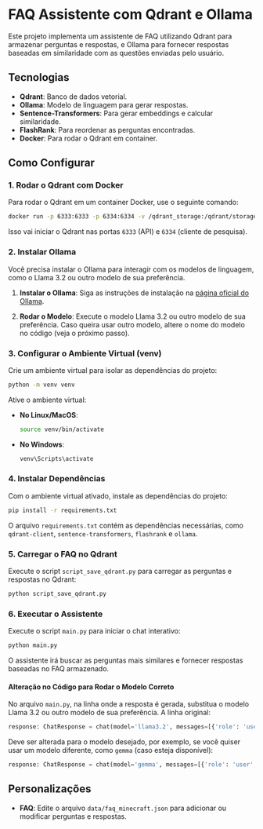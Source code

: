 # FAQ Assistente com Qdrant e Ollama

Este projeto implementa um assistente de FAQ utilizando Qdrant para armazenar perguntas e respostas, e Ollama para fornecer respostas baseadas em similaridade com as questões enviadas pelo usuário.

## Tecnologias

- **Qdrant**: Banco de dados vetorial.
- **Ollama**: Modelo de linguagem para gerar respostas.
- **Sentence-Transformers**: Para gerar embeddings e calcular similaridade.
- **FlashRank**: Para reordenar as perguntas encontradas.
- **Docker**: Para rodar o Qdrant em container.

## Como Configurar

### 1. Rodar o Qdrant com Docker

Para rodar o Qdrant em um container Docker, use o seguinte comando:

```bash
docker run -p 6333:6333 -p 6334:6334 -v /qdrant_storage:/qdrant/storage:z qdrant/qdrant
```

Isso vai iniciar o Qdrant nas portas `6333` (API) e `6334` (cliente de pesquisa).

### 2. Instalar Ollama

Você precisa instalar o Ollama para interagir com os modelos de linguagem, como o Llama 3.2 ou outro modelo de sua preferência.

1. **Instalar o Ollama**: Siga as instruções de instalação na [página oficial do Ollama](https://ollama.com/).
   
2. **Rodar o Modelo**: Execute o modelo Llama 3.2 ou outro modelo de sua preferência. Caso queira usar outro modelo, altere o nome do modelo no código (veja o próximo passo).

### 3. Configurar o Ambiente Virtual (venv)

Crie um ambiente virtual para isolar as dependências do projeto:

```bash
python -m venv venv
```

Ative o ambiente virtual:

- **No Linux/MacOS**:
  ```bash
  source venv/bin/activate
  ```

- **No Windows**:
  ```bash
  venv\Scripts\activate
  ```

### 4. Instalar Dependências

Com o ambiente virtual ativado, instale as dependências do projeto:

```bash
pip install -r requirements.txt
```

O arquivo `requirements.txt` contém as dependências necessárias, como `qdrant-client`, `sentence-transformers`, `flashrank` e `ollama`.

### 5. Carregar o FAQ no Qdrant

Execute o script `script_save_qdrant.py` para carregar as perguntas e respostas no Qdrant:

```bash
python script_save_qdrant.py
```

### 6. Executar o Assistente

Execute o script `main.py` para iniciar o chat interativo:

```bash
python main.py
```

O assistente irá buscar as perguntas mais similares e fornecer respostas baseadas no FAQ armazenado.

#### Alteração no Código para Rodar o Modelo Correto

No arquivo `main.py`, na linha onde a resposta é gerada, substitua o modelo Llama 3.2 ou outro modelo de sua preferência. A linha original:

```python
response: ChatResponse = chat(model='llama3.2', messages=[{'role': 'user', 'content': prompt}])
```

Deve ser alterada para o modelo desejado, por exemplo, se você quiser usar um modelo diferente, como `gemma` (caso esteja disponível):

```python
response: ChatResponse = chat(model='gemma', messages=[{'role': 'user', 'content': prompt}])
```

## Personalizações

- **FAQ**: Edite o arquivo `data/faq_minecraft.json` para adicionar ou modificar perguntas e respostas.